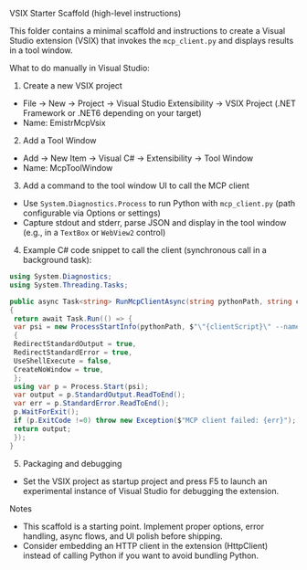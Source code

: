 VSIX Starter Scaffold (high-level instructions)

This folder contains a minimal scaffold and instructions to create a Visual Studio extension (VSIX) that invokes the `mcp_client.py` and displays results in a tool window.

What to do manually in Visual Studio:
1. Create a new VSIX project
 - File -> New -> Project -> Visual Studio Extensibility -> VSIX Project (.NET Framework or .NET6 depending on your target)
 - Name: EmistrMcpVsix

2. Add a Tool Window
 - Add -> New Item -> Visual C# -> Extensibility -> Tool Window
 - Name: McpToolWindow

3. Add a command to the tool window UI to call the MCP client
 - Use `System.Diagnostics.Process` to run Python with `mcp_client.py` (path configurable via Options or settings)
 - Capture stdout and stderr, parse JSON and display in the tool window (e.g., in a `TextBox` or `WebView2` control)

4. Example C# code snippet to call the client (synchronous call in a background task):

```csharp
using System.Diagnostics;
using System.Threading.Tasks;

public async Task<string> RunMcpClientAsync(string pythonPath, string clientScript, string name, string argumentsJson)
{
 return await Task.Run(() => {
 var psi = new ProcessStartInfo(pythonPath, $"\"{clientScript}\" --name \"{name}\" --arguments \"{argumentsJson}\"")
 {
 RedirectStandardOutput = true,
 RedirectStandardError = true,
 UseShellExecute = false,
 CreateNoWindow = true,
 };
 using var p = Process.Start(psi);
 var output = p.StandardOutput.ReadToEnd();
 var err = p.StandardError.ReadToEnd();
 p.WaitForExit();
 if (p.ExitCode !=0) throw new Exception($"MCP client failed: {err}");
 return output;
 });
}
```

5. Packaging and debugging
 - Set the VSIX project as startup project and press F5 to launch an experimental instance of Visual Studio for debugging the extension.

Notes
- This scaffold is a starting point. Implement proper options, error handling, async flows, and UI polish before shipping.
- Consider embedding an HTTP client in the extension (HttpClient) instead of calling Python if you want to avoid bundling Python.
